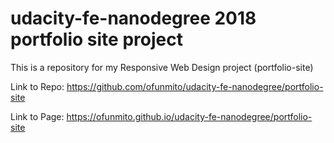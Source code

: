 # udacity-fe-nanodegree 2018 portfolio site project

This is a repository for my Responsive Web Design project (portfolio-site)

Link to Repo: https://github.com/ofunmito/udacity-fe-nanodegree/portfolio-site

Link to Page: https://ofunmito.github.io/udacity-fe-nanodegree/portfolio-site